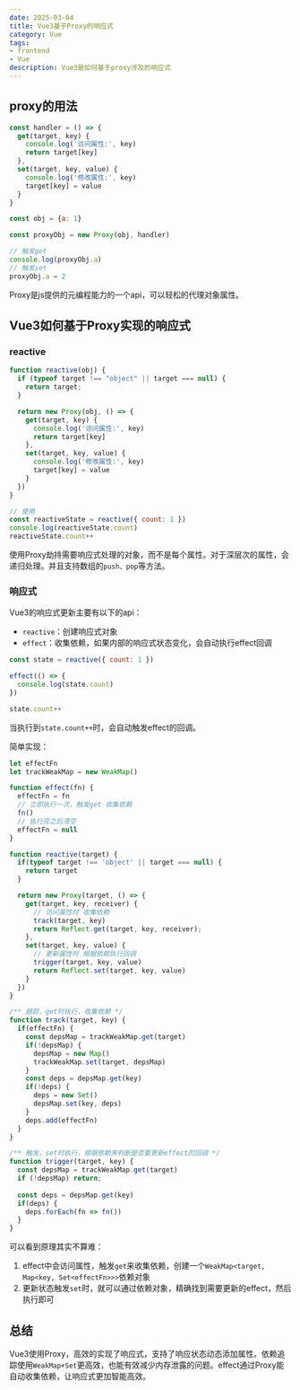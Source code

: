 ```yaml
---
date: 2025-03-04
title: Vue3基于Proxy的响应式
category: Vue
tags:
- frontend
- Vue
description: Vue3是如何基于proxy涉及的响应式
---
```


## proxy的用法

```js
const handler = () => {
  get(target, key) {
    console.log('访问属性:', key)
    return target[key]
  },
  set(target, key, value) {
    console.log('修改属性:', key)
    target[key] = value
  }
}

const obj = {a: 1}

const proxyObj = new Proxy(obj, handler)

// 触发get
console.log(proxyObj.a)
// 触发set
proxyObj.a = 2
```

Proxy是js提供的元编程能力的一个api，可以轻松的代理对象属性。

## Vue3如何基于Proxy实现的响应式

### reactive

```js
function reactive(obj) {
  if (typeof target !== "object" || target === null) {
    return target;
  }

  return new Proxy(obj, () => {
    get(target, key) {
      console.log('访问属性:', key)
      return target[key]
    },
    set(target, key, value) {
      console.log('修改属性:', key)
      target[key] = value
    }
  })
}

// 使用
const reactiveState = reactive({ count: 1 })
console.log(reactiveState.count)
reactiveState.count++
```

使用Proxy劫持需要响应式处理的对象，而不是每个属性。对于深层次的属性，会递归处理。并且支持数组的`push、pop`等方法。

### 响应式

Vue3的响应式更新主要有以下的api：
- `reactive`：创建响应式对象
- `effect`：收集依赖，如果内部的响应式状态变化，会自动执行effect回调

```js
const state = reactive({ count: 1 })

effect(() => {
  console.log(state.count)
})

state.count++
```

当执行到`state.count++`时，会自动触发effect的回调。

简单实现：

```js
let effectFn
let trackWeakMap = new WeakMap()

function effect(fn) {
  effectFn = fn
  // 立即执行一次，触发get 收集依赖
  fn()
  // 执行完之后清空
  effectFn = null
}

function reactive(target) {
  if(typeof target !== 'object' || target === null) {
    return target
  }

  return new Proxy(target, () => {
    get(target, key, receiver) {
      // 访问属性时 收集依赖
      track(target, key)
      return Reflect.get(target, key, receiver);
    },
    set(target, key, value) {
      // 更新属性时 根据依赖执行回调
      trigger(target, key, value)
      return Reflect.set(target, key, value)
    }
  })
}

/** 跟踪，get时执行，收集依赖 */
function track(target, key) {
  if(effectFn) {
    const depsMap = trackWeakMap.get(target)
    if(!depsMap) {
      depsMap = new Map()
      trackWeakMap.set(target, depsMap)
    }
    const deps = depsMap.get(key)
    if(!deps) {
      deps = new Set()
      depsMap.set(key, deps)
    }
    deps.add(effectFn)
  }
}

/** 触发，set时执行，根据依赖来判断是否要更新effect的回调 */
function trigger(target, key) {
  const depsMap = trackWeakMap.get(target)
  if (!depsMap) return;
  
  const deps = depsMap.get(key)
  if(deps) {
    deps.forEach(fn => fn())
  }
}
```

可以看到原理其实不算难：
1. effect中会访问属性，触发`get`来收集依赖，创建一个`WeakMap<target, Map<key, Set<effectFn>>>`依赖对象
2. 更新状态触发`set`时，就可以通过依赖对象，精确找到需要更新的effect，然后执行即可

## 总结

Vue3使用Proxy，高效的实现了响应式，支持了响应状态动态添加属性。依赖追踪使用`WeakMap+Set`更高效，也能有效减少内存泄露的问题。effect通过Proxy能自动收集依赖，让响应式更加智能高效。

